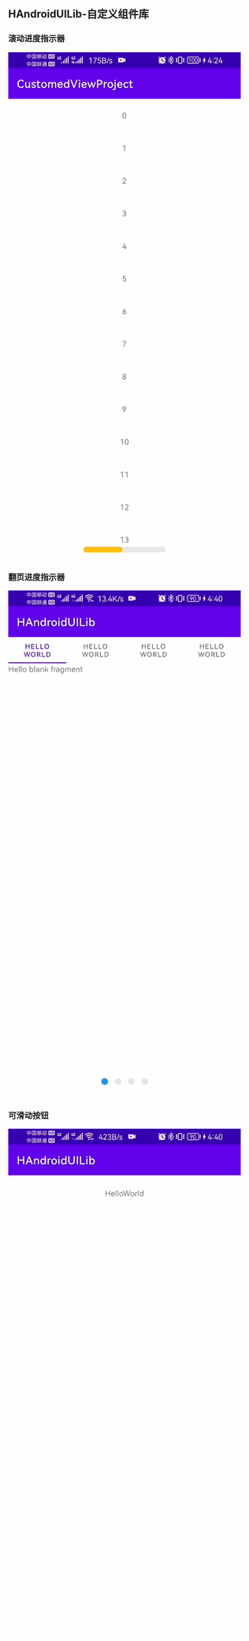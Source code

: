 ## HAndroidUILib-自定义组件库

### 滚动进度指示器

![scroll_indicator](https://github.com/gitofleonardo/HAndroidUILib/blob/master/assets/bar_indicator.gif)

### 翻页进度指示器

![pager_indicator](https://github.com/gitofleonardo/HAndroidUILib/blob/master/assets/page_indicator.gif)

### 可滑动按钮

![scrollable_button](https://github.com/gitofleonardo/HAndroidUILib/blob/master/assets/scrollable_button.gif)

